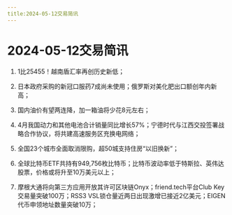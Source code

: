 ```yaml
---
title:2024-05-12交易简讯
---
```

# 2024-05-12交易简讯

1. 1比25455！越南盾汇率再创历史新低；

2. 日本政府采购的新冠口服药7成尚未使用；俄罗斯对美化肥出口额创年内新高；

3. 国内油价有望两连降，加一箱油将少花8元左右；

4. 4月我国动力和其他电池合计销量同比增长57%；宁德时代与江西交投签署战略合作协议，将共建高速服务区充换电网络；

5. 全国23个城市全面取消限购，超50城支持住房“以旧换新”；

6. 全球比特币ETF共持有949,756枚比特币；比特币波动率低于特斯拉、英伟达股票，价格或将升至10万美元以上；

7. 摩根大通将向第三方应用开放其许可区块链Onyx；friend.tech平台Club Key交易量突破100万；RSS3 VSL锁仓量近两日出现激增已接近2亿美元；EIGEN代币申领地址数量突破10万；